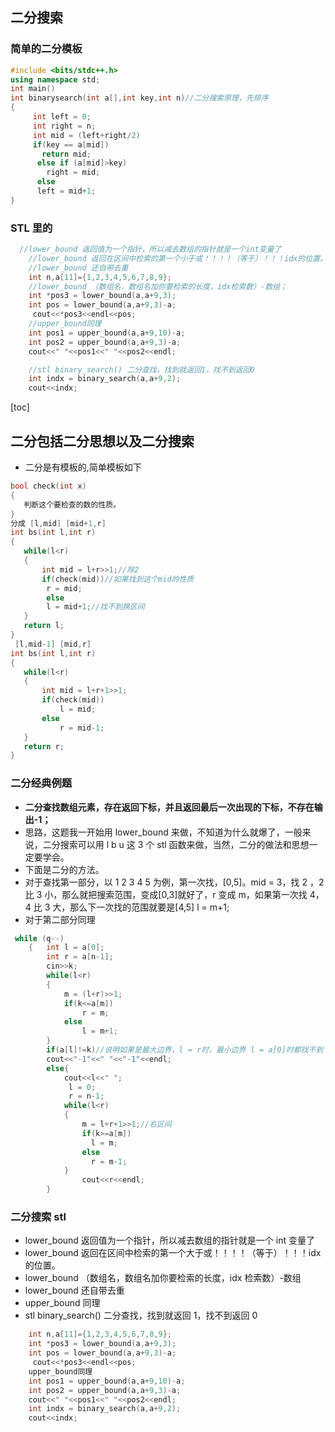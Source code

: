 ## 二分搜索

### 简单的二分模板

```C++ {.line-numbers}
#include <bits/stdc++.h>
using namespace std;
int main()
int binarysearch(int a[],int key,int n)//二分搜索原理，先排序
{
     int left = 0;
     int right = n;
     int mid = (left+right/2)
     if(key == a[mid])
       return mid;
      else if (a[mid]>key)
        right = mid;
      else
      left = mid+1;
}
```

### STL 里的

```C++ {.line-numbers}
  //lower_bound 返回值为一个指针，所以减去数组的指针就是一个int变量了
    //lower_bound 返回在区间中检索的第一个小于或！！！！（等于）！！！idx的位置。
    //lower_bound 还自带去重
    int n,a[11]={1,2,3,4,5,6,7,8,9};
    //lower_bound （数组名，数组名加你要检索的长度，idx检索数）-数组；
    int *pos3 = lower_bound(a,a+9,3);
    int pos = lower_bound(a,a+9,3)-a;
     cout<<*pos3<<endl<<pos;
    //upper_bound同理
    int pos1 = upper_bound(a,a+9,10)-a;
    int pos2 = upper_bound(a,a+9,3)-a;
    cout<<" "<<pos1<<" "<<pos2<<endl;

    //stl binary_search() 二分查找，找到就返回1，找不到返回0
    int indx = binary_search(a,a+9,2);
    cout<<indx;
```

[toc]

## 二分包括二分思想以及二分搜索

- 二分是有模板的,简单模板如下

```C++ {.line-numbers}
bool check(int x)
{
   判断这个要检查的数的性质。
}
分成 [l,mid] [mid+1,r]
int bs(int l,int r)
{
   while(l<r)
   {
       int mid = l+r>>1;//除2
       if(check(mid))//如果找到这个mid的性质
        r = mid;
        else
        l = mid+1;//找不到换区间
   }
   return l;
}
 [l,mid-1] [mid,r]
int bs(int l,int r)
{
   while(l<r)
   {
       int mid = l+r+1>>1;
       if(check(mid))
           l = mid;
       else
           r = mid-1;
   }
   return r;
}
```

### 二分经典例题

- **二分查找数组元素，存在返回下标，并且返回最后一次出现的下标，不存在输出-1；**
- 思路，这题我一开始用 lower_bound 来做，不知道为什么就爆了，一般来说，二分搜索可以用 l b u 这 3 个 stl 函数来做，当然，二分的做法和思想一定要学会。
- 下面是二分的方法。
- 对于查找第一部分，以 1 2 3 4 5 为例，第一次找，[0,5]。mid = 3，找 2 ，2 比 3 小，那么就把搜索范围，变成[0,3]就好了，r 变成 m，如果第一次找 4，4 比 3 大，那么下一次找的范围就要是[4,5] l = m+1;
- 对于第二部分同理

```C++ {.line-numbers}
 while (q--)
    {   int l = a[0];
        int r = a[n-1];
        cin>>k;
        while(l<r)
        {
            m = (l+r)>>1;
            if(k<=a[m])
                r = m;
            else
                l = m+1;
        }
        if(a[l]!=k)//说明如果是最大边界，l = r时，最小边界 l = a[0]时都找不到
        cout<<"-1"<<" "<<"-1"<<endl;
        else{
            cout<<l<<" ";
             l = 0;
             r = n-1;
            while(l<r)
            {
                m = l+r+1>>1;//右区间
                if(k>=a[m])
                  l = m;
                else
                  r = m-1;
            }
                cout<<r<<endl;
        }
```

### 二分搜索 stl

- lower_bound 返回值为一个指针，所以减去数组的指针就是一个 int 变量了
- lower_bound 返回在区间中检索的第一个大于或！！！！（等于）！！！idx 的位置。
- lower_bound （数组名，数组名加你要检索的长度，idx 检索数）-数组
- lower_bound 还自带去重
- upper_bound 同理
- stl binary_search() 二分查找，找到就返回 1，找不到返回 0

```C++ {.line-numbers}
    int n,a[11]={1,2,3,4,5,6,7,8,9};
    int *pos3 = lower_bound(a,a+9,3);
    int pos = lower_bound(a,a+9,3)-a;
     cout<<*pos3<<endl<<pos;
    upper_bound同理
    int pos1 = upper_bound(a,a+9,10)-a;
    int pos2 = upper_bound(a,a+9,3)-a;
    cout<<" "<<pos1<<" "<<pos2<<endl;
    int indx = binary_search(a,a+9,2);
    cout<<indx;
```
